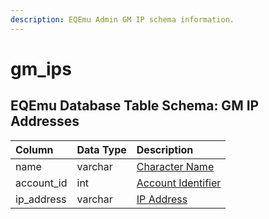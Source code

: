 ```yaml
---
description: EQEmu Admin GM IP schema information.
---
```


# gm\_ips

## EQEmu Database Table Schema: GM IP Addresses

| Column | Data Type | Description |
| :--- | :--- | :--- |
| name | varchar | [Character Name](../characters/character_data.md) |
| account\_id | int | [Account Identifier](../account/account.md) |
| ip\_address | varchar | [IP Address](../account/account_ip.md) |

